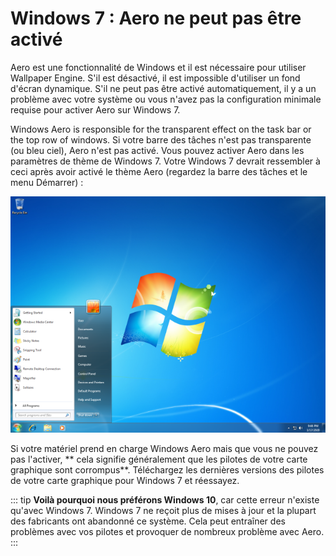 # Windows 7 : Aero ne peut pas être activé

Aero est une fonctionnalité de Windows et il est nécessaire pour utiliser Wallpaper Engine. S'il est désactivé, il est impossible d'utiliser un fond d'écran dynamique. S'il ne peut pas être activé automatiquement, il y a un problème avec votre système ou vous n'avez pas la configuration minimale requise pour activer Aero sur Windows 7.

Windows Aero is responsible for the transparent effect on the task bar or the top row of windows. Si votre barre des tâches n'est pas transparente (ou bleu ciel), Aero n'est pas activé. Vous pouvez activer Aero dans les paramètres de thème de Windows 7. Votre Windows 7 devrait ressembler à ceci après avoir activé le thème Aero (regardez la barre des tâches et le menu Démarrer) :

![Windows 7 et Aero](./w7.png)

Si votre matériel prend en charge Windows Aero mais que vous ne pouvez pas l'activer, ** cela signifie généralement que les pilotes de votre carte graphique sont corrompus**. Téléchargez les dernières versions des pilotes de votre carte graphique pour Windows 7 et réessayez.

::: tip **Voilà pourquoi nous préférons Windows 10**, car cette erreur n'existe qu'avec Windows 7. Windows 7 ne reçoit plus de mises à jour et la plupart des fabricants ont abandonné ce système. Cela peut entraîner des problèmes avec vos pilotes et provoquer de nombreux problème avec Aero. :::
